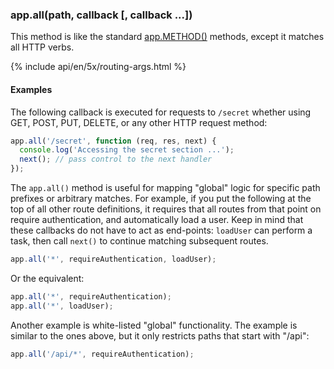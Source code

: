 <h3 id='app.all'>app.all(path, callback [, callback ...])</h3>

This method is like the standard [app.METHOD()](#app.METHOD) methods, except it matches all HTTP verbs.

{% include api/en/5x/routing-args.html %}

#### Examples

The following callback is executed for requests to `/secret` whether using GET, POST, PUT, DELETE, or any other HTTP request method:

```js
app.all('/secret', function (req, res, next) {
  console.log('Accessing the secret section ...');
  next(); // pass control to the next handler
});
```

The `app.all()` method is useful for mapping "global" logic for specific path prefixes or arbitrary matches. For example, if you put the following at the top of all other route definitions, it requires that all routes from that point on require authentication, and automatically load a user. Keep in mind that these callbacks do not have to act as end-points: `loadUser` can perform a task, then call `next()` to continue matching subsequent routes.

```js
app.all('*', requireAuthentication, loadUser);
```

Or the equivalent:

```js
app.all('*', requireAuthentication);
app.all('*', loadUser);
```

Another example is white-listed "global" functionality. The example is similar to the ones above, but it only restricts paths that start with "/api":

```js
app.all('/api/*', requireAuthentication);
```
